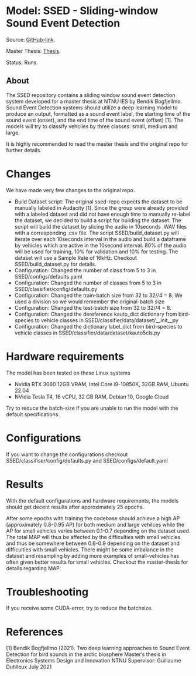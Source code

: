 # Model: SSED - Sliding-window Sound Event Detection

Source: [GitHub-link](https://github.com/bendikbo/SSED).

Master Thesis: [Thesis](https://github.com/bendikbo/SSED/blob/main/thesis.pdf).

Status: Runs.

## About

The SSED repository contains a sliding window sound event detection system developed for a master thesis at NTNU IES by Bendik Bogfjellmo. Sound Event Detection systems should utilize a deep learning model to produce an output, formatted as a sound event label, the starting time of the sound event (onset), and the end time of the sound event (offset) [1]. The models will try to classify vehciles by three classes: small, medium and large. 

It is highly recommended to read the master thesis and the original repo for further details.

# Changes
We have made very few changes to the original repo. 

- Build Dataset script: The original ssed-repo expects the dataset to be manually labeled in Audacity [1]. Since the group were already provided with a labeled dataset and did not have enough time to manually re-label the dataset, we decided to build a script for building the dataset. The script will build the dataset by slicing the audio in 10seconds .WAV files with a corresponding .csv file. The script SSED/build_dataset.py will iterate over each 10seconds interval in the audio and build a dataframe by vehicles which are active in the 10second interval. 80% of the audio will be used for training, 10% for validation and 10% for testing. The dataset will use a Sample Rate of 16kHz. Checkout SSED/build_dataset.py for details.
- Configuration: Changed the number of class from 5 to 3 in SSED/configs/defaults.yaml
- Configuration: Changed the number of classes from 5 to 3 in SSED/classifier/config/defaults.py 
- Configuration: Changed the train-batch size from 32 to 32//4 = 8. We used a division so we would remember the original-batch size
- Configuration: Changed the test-batch size from 32 to 32//4 = 8. 
- Configuration: Changed the dereference kauto_dict dictionary from bird-species to vehicle classes in SSED/classifier/data/dataset/__init__py 
- Configuration: Changed the dictionary label_dict from bird-species to vehicle classes in SSED/classifier/data/dataset/kauto5cls.py


# Hardware requirements
The model has been tested on these Linux systems 
- Nvidia RTX 3060 12GB VRAM, Intel Core i9-10850K, 32GB RAM, Ubuntu 22.04
- NVidia Tesla T4, 16 vCPU, 32 GB RAM, Debian 10, Google Cloud

Try to reduce the batch-size if you are unable to run the model with the default specifications.

# Configurations
If you want to change the configurations checkout SSED/classifiser/config/defaults.py and SSED/configs/default.yaml


# Results
With the default configurations and hardware requirements, the models should get decent results after approximately 25 epochs.

After some epochs with training the codebase should achieve a high AP (approximately 0.8-0.95 AP) for both medium and large vehilces while the AP for small vehicles varies between 0.1-0.7 depending on the dataset used. The total MAP will thus be affected by the difficulties with small vehicles and thus be somewhere between 0.6-0.9 depending on the dataset and difficulties with small vehicles. There might be some imbalance in the dataset and resampling by adding more examples of small-vehicles has often given better results for small vehicles. Checkout the master-thesis for details regarding MAP.


# Troubleshooting
If you receive some CUDA-error, try to reduce the batchsize.


# References
<a id="1">[1]</a> 
Bendik Bogfjellmo (2021). 
Two deep learning approaches to Sound Event Detection for bird sounds in the arctic biosphere
Master’s thesis in Electronics Systems Design and Innovation NTNU Supervisor: Guillaume Dutilleux July 2021

